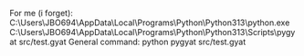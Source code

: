 For me (i forget): C:\Users\JBO694\AppData\Local\Programs\Python\Python313\python.exe C:\Users\JBO694\AppData\Local\Programs\Python\Python313\Scripts\pygyat src/test.gyat
General command: python pygyat src/test.gyat
